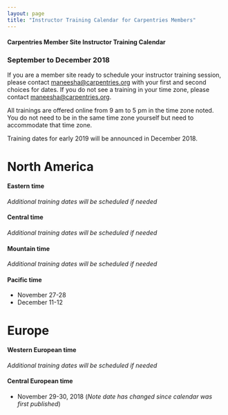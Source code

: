```yaml
---
layout: page
title: "Instructor Training Calendar for Carpentries Members"
---
```



#### Carpentries Member Site Instructor Training Calendar
###  September to December 2018


If you are a member site ready to schedule your instructor training session, please contact maneesha@carpentries.org with your first and second choices for dates.  If you do not see a training in your time zone, please contact maneesha@carpentries.org.

All trainings are offered online from 9 am to 5 pm in the time zone noted.  You do not need to be in the same time zone yourself but need to accommodate that time zone. 

Training dates for early 2019 will be announced in December 2018.

# North America

#### Eastern time
*Additional training dates will be scheduled if needed*

#### Central time
*Additional training dates will be scheduled if needed*

#### Mountain time
*Additional training dates will be scheduled if needed*

#### Pacific time
* November 27-28
* December 11-12

# Europe

#### Western European time
*Additional training dates will be scheduled if needed*


#### Central European time
* November 29-30, 2018 (*Note date has changed since calendar was first published*)




